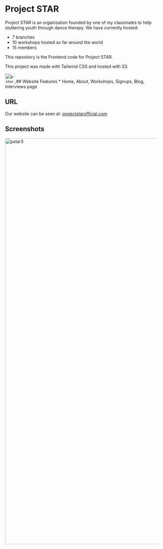# Project STAR
Project STAR is an organization founded by one of my classmates to help stuttering youth through dance therapy.
We have currently hosted:
* 7 branches
* 10 workshops hosted so far around the world
* 15 members

This repository is the Frontend code for Project STAR.

This project was made with Tailwind CSS and hosted with S3.


<a href="https://www.instagram.com/projectstar_official/">

<img width="32" alt="pstar3" src="https://github.com/Andrewzekid/Project_STAR_frontend/assets/79450923/769b93c2-da32-40fd-a7ed-a04ad915cc7b">

</a>
## Website Features
* Home, About, Workshops, Signups, Blog, Interviews page

## URL
Our website can be seen at:
<a href="projectstarofficial.com">projectstarofficial.com</a>

## Screenshots
<img width="1331" alt="pstar3" src="https://github.com/Andrewzekid/Project_STAR_frontend/assets/79450923/94485390-9994-4d3d-9257-50bfd4140fcb">
